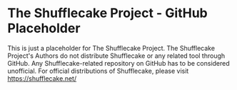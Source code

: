 # The Shufflecake Project - GitHub Placeholder

This is just a placeholder for The Shufflecake Project. The Shufflecake Project's Authors do not distribute Shufflecake or any related tool through GitHub. Any Shufflecake-related repository on GitHub has to be considered unofficial. For official distributions of Shufflecake, please visit https://shufflecake.net/

